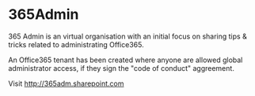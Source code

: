 # 365Admin

365 Admin is an virtual organisation with an initial focus on sharing tips & tricks related to administrating Office365.

An Office365 tenant has been created where anyone are allowed global administrator access, if they sign the "code of conduct" aggreement.

Visit http://365adm.sharepoint.com
